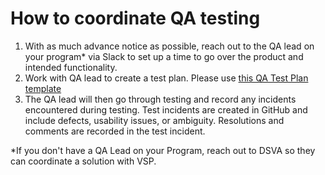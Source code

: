 # How to coordinate QA testing

1. With as much advance notice as possible, reach out to the QA lead on your program* via Slack to set up a time to go over the product and intended functionality.
1. Work with QA lead to create a test plan.  Please use [this QA Test Plan template](https://github.com/department-of-veterans-affairs/va.gov-team/blob/master/.github/ISSUE_TEMPLATE/bug-issue.md)
1. The QA lead will then go through testing and record any incidents encountered during testing. Test incidents are created in GitHub and include defects, usability issues, or ambiguity.  Resolutions and comments are recorded in the test incident.

*If you don't have a QA Lead on your Program, reach out to DSVA so they can coordinate a solution with VSP.
